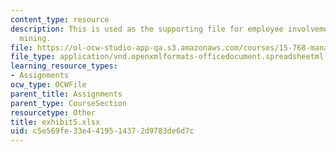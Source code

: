 ```yaml
---
content_type: resource
description: This is used as the supporting file for employee involvement and data
  mining.
file: https://ol-ocw-studio-app-qa.s3.amazonaws.com/courses/15-768-management-of-services-concepts-design-and-delivery-fall-2010/c5e569fe33e4419514372d9783de6d7c_exhibit5.xlsx
file_type: application/vnd.openxmlformats-officedocument.spreadsheetml.sheet
learning_resource_types:
- Assignments
ocw_type: OCWFile
parent_title: Assignments
parent_type: CourseSection
resourcetype: Other
title: exhibit5.xlsx
uid: c5e569fe-33e4-4195-1437-2d9783de6d7c
---
```

